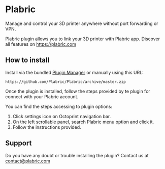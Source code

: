 # Plabric

Manage and control your 3D printer anywhere without port forwarding or VPN. 

Plabric plugin allows you to link your 3D printer with Plabric app. Discover all features on https://plabric.com

## How to install

Install via the bundled [Plugin Manager](https://plugins.octoprint.org/help/installation/)
or manually using this URL:

    https://github.com/Plabric/Plabric/archive/master.zip

Once the plugin is installed, follow the steps provided by te plugin for connect with your Plabric account.

You can find the steps accessing to plugin options:

<ol>
    <li>Click settings icon on Octoprint navigation bar.</li>
    <li>On the left scrollable panel, search Plabric menu option and click it.</li>
    <li>Follow the instructions provided.</li>
</ol>


## Support

Do you have any doubt or trouble installing the plugin? Contact us at [contact@plabric.com](contact@plabric.com)



